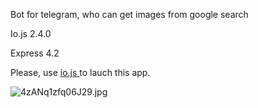 Bot for telegram, who can get images from google search

Io.js 2.4.0 

Express 4.2

Please, use [io.js ](https://iojs.org/en/index.html) to lauch this app. 

![4zANq1zfq06J29.jpg](https://bitbucket.org/repo/rzr4zd/images/2727664699-4zANq1zfq06J29.jpg)